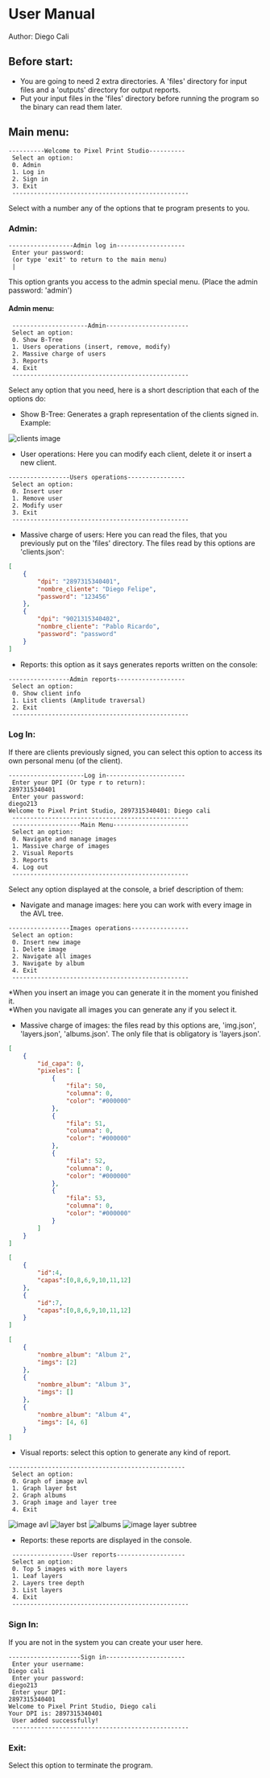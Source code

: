 # User Manual
Author: Diego Cali
## Before start:
- You are going to need 2 extra directories. A 'files' directory for input files and a 'outputs' directory for output reports.
- Put your input files in the 'files' directory before running the program so the binary can read them later.
## Main menu:
```
----------Welcome to Pixel Print Studio----------
 Select an option:
 0. Admin
 1. Log in
 2. Sign in
 3. Exit
 -------------------------------------------------
```
Select with a number any of the options that te program presents to you.
### Admin:
```
------------------Admin log in-------------------
 Enter your password:
 (or type 'exit' to return to the main menu)
 |
```
This option grants you access to the admin special menu. (Place the admin password: 'admin')
#### Admin menu:
```
 ---------------------Admin-----------------------
 Select an option:
 0. Show B-Tree
 1. Users operations (insert, remove, modify)
 2. Massive charge of users
 3. Reports
 4. Exit
 -------------------------------------------------
```
Select any option that you need, here is a short description that each of the options do:

- Show B-Tree: Generates a graph representation of the clients signed in. Example:

![clients image](/docs/imgs/clients.svg)

- User operations: Here you can modify each client, delete it or insert a new client.
```
-----------------Users operations----------------
 Select an option:
 0. Insert user
 1. Remove user
 2. Modify user
 3. Exit
 -------------------------------------------------
```
- Massive charge of users: Here you can read the files, that you previously put on the 'files' directory. The files read by this options are 'clients.json':
```json
[
    {
        "dpi": "2897315340401",
        "nombre_cliente": "Diego Felipe",
        "password": "123456"
    },
    {
        "dpi": "9021315340402",
        "nombre_cliente": "Pablo Ricardo",
        "password": "password"
    }
]
```
- Reports: this option as it says generates reports written on the console:
```
-----------------Admin reports-------------------
 Select an option:
 0. Show client info
 1. List clients (Amplitude traversal)
 2. Exit
 -------------------------------------------------
```
### Log In:
If there are clients previously signed, you can select this option to access its own personal menu (of the client).
```
---------------------Log in----------------------
 Enter your DPI (Or type r to return):
2897315340401
 Enter your password:
diego213
Welcome to Pixel Print Studio, 2897315340401: Diego cali
 -------------------------------------------------
 -------------------Main Menu---------------------
 Select an option:
 0. Navigate and manage images
 1. Massive charge of images
 2. Visual Reports
 3. Reports
 4. Log out
 -------------------------------------------------
```
Select any option displayed at the console, a brief description of them:

- Navigate and manage images: here you can work with every image in the AVL tree.
```
-----------------Images operations----------------
 Select an option:
 0. Insert new image
 1. Delete image
 2. Navigate all images
 3. Navigate by album
 4. Exit
 -------------------------------------------------
```
*When you insert an image you can generate it in the moment you finished it. \
*When you navigate all images you can generate any if you select it.

- Massive charge of images: the files read by this options are, 'img.json', 'layers.json', 'albums.json'. The only file that is obligatory is 'layers.json'.
```json
[
    {
        "id_capa": 0,
        "pixeles": [
            {
                "fila": 50,
                "columna": 0,
                "color": "#000000"
            },
            {
                "fila": 51,
                "columna": 0,
                "color": "#000000"
            },
            {
                "fila": 52,
                "columna": 0,
                "color": "#000000"
            },
            {
                "fila": 53,
                "columna": 0,
                "color": "#000000"
            }
        ]
    }
]
```
```json
[
    {
        "id":4,
        "capas":[0,8,6,9,10,11,12]
    },
    {
        "id":7,
        "capas":[0,8,6,9,10,11,12]
    }
]
```
```json
[
    {
        "nombre_album": "Album 2",
        "imgs": [2]
    },
    {
        "nombre_album": "Album 3",
        "imgs": []
    },
    {
        "nombre_album": "Album 4",
        "imgs": [4, 6]
    }
]
```
- Visual reports: select this option to generate any kind of report.
```
-------------------------------------------------
 Select an option:
 0. Graph of image avl
 1. Graph layer bst
 2. Graph albums
 3. Graph image and layer tree
 4. Exit
```
![image avl](/docs/imgs/image_avl.svg)
![layer bst](/docs/imgs/layers_bst.svg)
![albums](/docs/imgs/albums_list.svg)
![image layer subtree](/docs/imgs/image_layer_tree.svg)

- Reports: these reports are displayed in the console.
```
 -----------------User reports-------------------
 Select an option:
 0. Top 5 images with more layers
 1. Leaf layers
 2. Layers tree depth
 3. List layers
 4. Exit
 -------------------------------------------------
```
### Sign In:
If you are not in the system you can create your user here.
```
--------------------Sign in----------------------
 Enter your username:
Diego cali
 Enter your password:
diego213
 Enter your DPI:
2897315340401
Welcome to Pixel Print Studio, Diego cali
Your DPI is: 2897315340401
 User added successfully!
 -------------------------------------------------
```
### Exit:
Select this option to terminate the program.